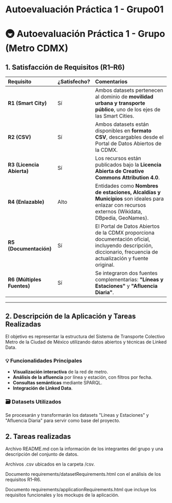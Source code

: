 # Autoevaluación Práctica 1 - Grupo01

# 🚇 Autoevaluación Práctica 1 - Grupo (Metro CDMX)

## 1. Satisfacción de Requisitos (R1–R6)

| Requisito | ¿Satisfecho? | Comentarios |
| :--- | :--- | :--- |
| **R1 (Smart City)** | Sí | Ambos datasets pertenecen al dominio de **movilidad urbana y transporte público**, uno de los ejes de las Smart Cities. |
| **R2 (CSV)** | Sí | Ambos datasets están disponibles en **formato CSV**, descargables desde el Portal de Datos Abiertos de la CDMX. |
| **R3 (Licencia Abierta)**| Sí | Los recursos están publicados bajo la **Licencia Abierta de Creative Commons Attribution 4.0**. |
| **R4 (Enlazable)** | Alto | Entidades como **Nombres de estaciones, Alcaldías y Municipios** son ideales para enlazar con recursos externos (Wikidata, DBpedia, GeoNames). |
| **R5 (Documentación)** | Sí | El Portal de Datos Abiertos de la CDMX proporciona documentación oficial, incluyendo descripción, diccionario, frecuencia de actualización y fuente original. |
| **R6 (Múltiples Fuentes)**| Sí | Se integraron dos fuentes complementarias: **"Líneas y Estaciones"** y **"Afluencia Diaria"**. |

---

## 2. Descripción de la Aplicación y Tareas Realizadas

El objetivo es representar la estructura del Sistema de Transporte Colectivo Metro de la Ciudad de México utilizando datos abiertos y técnicas de Linked Data.

### 💡 Funcionalidades Principales

* **Visualización interactiva** de la red de metro.
* **Análisis de la afluencia** por línea y estación, con filtros por fecha.
* **Consultas semánticas** mediante SPARQL.
* **Integración de Linked Data**.

### 🗃️ Datasets Utilizados

Se procesarán y transformarán los datasets "Líneas y Estaciones" y "Afluencia Diaria" para servir como base del proyecto.



## 2. Tareas realizadas

Archivo README.md con la información de los integrantes del grupo y una descripción del conjunto de datos.

Archivos .csv ubicados en la carpeta /csv.

Documento requirements/datasetRequirements.html con el análisis de los requisitos R1–R6.

Documento requirements/applicationRequirements.html que incluye los requisitos funcionales y los mockups de la aplicación.